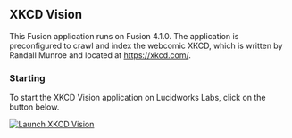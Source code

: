 ## XKCD Vision
This Fusion application runs on Fusion 4.1.0. The application is preconfigured to crawl and index the webcomic XKCD, which is written by Randall Munroe and located at https://xkcd.com/.

### Starting
To start the XKCD Vision application on Lucidworks Labs, click on the button below.

[![Launch XKCD Vision](https://img.shields.io/badge/launch-XKCDVison-green.svg)](https://streams.lucidworks.com/instance/create/xkcdvision)
